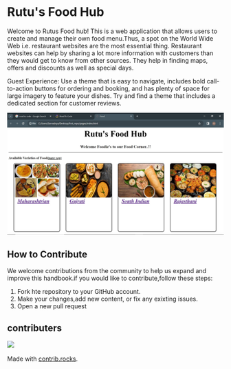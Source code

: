 #  Rutu's Food Hub

Welcome to Rutus Food hub! This is a web application that allows users
 to create and manage their own food menu.Thus, a spot on the World Wide Web i.e.
  restaurant websites are the most essential thing. Restaurant websites can help 
  by sharing a lot more information with customers than they would get to know from 
  other sources. They help in finding maps, offers and discounts as well as special days.

Guest Experience: Use a theme that is easy to navigate, includes bold call-to-action buttons for ordering and booking, and has plenty of space for large imagery to feature your dishes. Try and find a theme that includes a dedicated section for customer reviews.

![Screenshots](./static/img/indexoutput.jpg)

## How to Contribute

We welcome contributions from the community to help us expand and improve this handbook.if you would like to contribute,follow these steps:

1. Fork hte repository to your GitHub account.
2. Make your changes,add new content, or fix any exixting issues.
3. Open a new pull request

## contributers

<a href="https://github.com/rutuja091/car-rental-and-booking-system-Group-project-1-ICP-7/graphs/contributors">
  <img src="https://contrib.rocks/image?repo=rutuja091/car-rental-and-booking-system-Group-project-1-ICP-7" />
</a>

Made with [contrib.rocks](https://contrib.rocks).